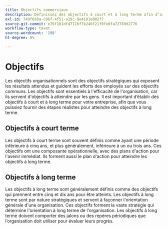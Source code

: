 ```yaml
---
title: Objectifs commerciaux
description: Définissez des objectifs à court et à long terme afin d’aider votre équipe à s’aligner sur les objectifs stratégiques et à accroître l’efficacité organisationnelle.
exl-id: 749f6a9a-c06f-4f51-a19c-9e4181e002f7
source-git-commit: e76f101df47116f7b246f21f0fe0fa72769d2776
workflow-type: tm+mt
source-wordcount: '198'
ht-degree: 0%

---
```


# Objectifs

Les objectifs organisationnels sont des objectifs stratégiques qui exposent les résultats attendus et guident les efforts des employés sur des objectifs communs. Les objectifs sont essentiels à l&#39;efficacité de l&#39;organisation, car ils servent d&#39;objectifs à atteindre par les gens. Il est important d’établir des objectifs à court et à long terme pour votre entreprise, afin que vous puissiez fournir des étapes réalistes pour atteindre des objectifs à long terme.

## Objectifs à court terme

Les objectifs à court terme sont souvent définis comme ayant une période inférieure à cinq ans, et plus généralement, inférieure à un ou trois ans. Ces objectifs ont une composante opérationnelle, avec des plans d&#39;action pour l&#39;avenir immédiat. Ils forment aussi le plan d&#39;action pour atteindre les objectifs à long terme.

## Objectifs à long terme

Les objectifs à long terme sont généralement définis comme des objectifs qui prennent entre cinq et dix ans pour être atteints. Les objectifs à long terme sont par nature stratégiques et servent à façonner l&#39;orientation générale d&#39;une organisation. Ces objectifs forment la vaste stratégie qui détermine l&#39;orientation à long terme de l&#39;organisation. Les objectifs à long terme doivent comporter des jalons ou des repères périodiques que l’organisation doit utiliser pour évaluer leurs progrès.
